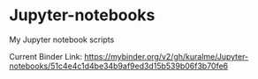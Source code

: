 # Jupyter-notebooks
My Jupyter notebook scripts

Current Binder Link:
https://mybinder.org/v2/gh/kuralme/Jupyter-notebooks/51c4e4c1d4be34b9af9ed3d15b539b06f3b70fe6
